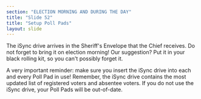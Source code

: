 ```yaml
---
section: "ELECTION MORNING AND DURING THE DAY"
title: "Slide 52"
title: "Setup Poll Pads"
layout: slide
---
```


The iSync drive arrives in the Sheriff's Envelope that the Chief receives. Do not forget to bring it on election morning! Our suggestion? Put it in your black rolling kit, so you can't possibly forget it.

A very important reminder: make sure you insert the iSync drive into each and every Poll Pad in use! Remember, the iSync drive contains the most updated list of registered voters and absentee voters. If you do not use the iSync drive, your Poll Pads will be out-of-date.




